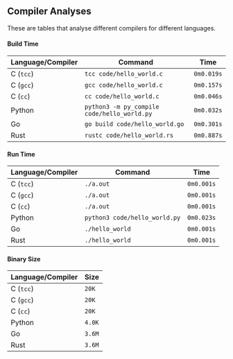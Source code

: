 ## Compiler Analyses

<!-- Please edit the `README.md.tmpl` file instead of the `README.md` -->

These are tables that analyse different compilers for different languages.

#### Build Time

|Language/Compiler|Command|Time|
|-----------------|-------|----|
|C (`tcc`)|`tcc code/hello_world.c`|`0m0.019s`|
|C (`gcc`)|`gcc code/hello_world.c`|`0m0.157s`|
|C (`cc`)|`cc code/hello_world.c`|`0m0.046s`|
|Python|`python3 -m py_compile code/hello_world.py`|`0m0.032s`|
|Go|`go build code/hello_world.go`|`0m0.301s`|
|Rust|`rustc code/hello_world.rs`|`0m0.887s`|

#### Run Time

|Language/Compiler|Command|Time|
|-----------------|-------|----|
|C (`tcc`)|`./a.out`|`0m0.001s`|
|C (`gcc`)|`./a.out`|`0m0.001s`|
|C (`cc`)|`./a.out`|`0m0.001s`|
|Python|`python3 code/hello_world.py`|`0m0.023s`|
|Go|`./hello_world`|`0m0.001s`|
|Rust|`./hello_world`|`0m0.001s`|

#### Binary Size

|Language/Compiler|Size|
|-----------------|----|
|C (`tcc`)|`20K`|
|C (`gcc`)|`20K`|
|C (`cc`)|`20K`|
|Python|`4.0K`|
|Go|`3.6M`|
|Rust|`3.6M`|
